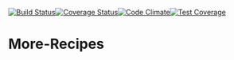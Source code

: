 [![Build Status](https://travis-ci.org/purpose50/More-Recipes.svg?branch=server-dev)](https://travis-ci.org/purpose50/More-Recipes)[![Coverage Status](https://coveralls.io/repos/github/purpose50/More-Recipes/badge.svg?branch=server-dev)](https://coveralls.io/github/purpose50/More-Recipes?branch=server-dev)[![Code Climate](https://codeclimate.com/github/codeclimate/codeclimate/badges/gpa.svg)](https://codeclimate.com/github/codeclimate/codeclimate)[![Test Coverage](https://codeclimate.com/github/codeclimate/codeclimate/badges/coverage.svg)](https://codeclimate.com/github/codeclimate/codeclimate/coverage)

# More-Recipes
